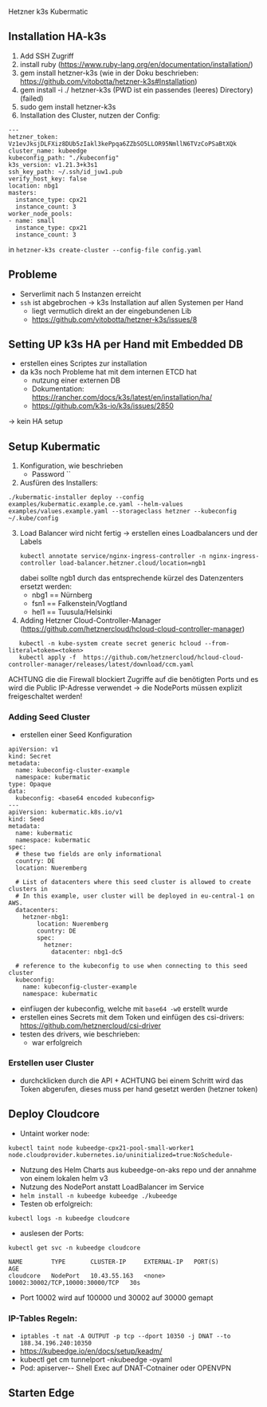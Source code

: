 Hetzner k3s Kubermatic

## Installation HA-k3s
1. Add SSH Zugriff
2. install ruby (https://www.ruby-lang.org/en/documentation/installation/)
3. gem install hetzner-k3s (wie in der Doku beschrieben: https://github.com/vitobotta/hetzner-k3s#Installation)
4. gem install -i ./ hetzner-k3s (PWD ist ein passendes (leeres) Directory) (failed)
5. sudo gem install hetzner-k3s
6. Installation des Cluster, nutzen der Config:
```
---
hetzner_token: Vz1evJksjDLFXiz8DUb5zIakl3kePpqa6ZZbSO5LLOR95NmllN6TVzCoPSaBtXQk
cluster_name: kubeedge
kubeconfig_path: "./kubeconfig"
k3s_version: v1.21.3+k3s1
ssh_key_path: ~/.ssh/id_juw1.pub
verify_host_key: false
location: nbg1
masters:
  instance_type: cpx21
  instance_count: 3
worker_node_pools:
- name: small
  instance_type: cpx21
  instance_count: 3

```
in `hetzner-k3s create-cluster --config-file config.yaml`


## Probleme
- Serverlimit nach 5 Instanzen erreicht
- `ssh`  ist abgebrochen -> k3s Installation auf allen Systemen per Hand
	- liegt vermutlich direkt an der eingebundenen Lib
	- https://github.com/vitobotta/hetzner-k3s/issues/8

## Setting UP k3s HA per Hand mit Embedded DB
- erstellen eines Scriptes zur installation
- da k3s noch Probleme hat mit dem internen ETCD hat
	- nutzung einer externen DB
	- Dokumentation: https://rancher.com/docs/k3s/latest/en/installation/ha/
	- https://github.com/k3s-io/k3s/issues/2850


-> kein HA setup

## Setup Kubermatic
1. Konfiguration, wie beschrieben
	- Password ``
2.  Ausfüren des Installers:
 ```
./kubermatic-installer deploy --config examples/kubermatic.example.ce.yaml --helm-values examples/values.example.yaml --storageclass hetzner --kubeconfig ~/.kube/config
```
3. Load Balancer wird nicht fertig -> erstellen eines Loadbalancers und der Labels
	```
	kubectl annotate service/nginx-ingress-controller -n nginx-ingress-controller load-balancer.hetzner.cloud/location=ngb1
	```
	dabei sollte ngb1 durch das entsprechende kürzel des Datenzenters ersetzt werden:
	- nbg1 == Nürnberg
	- fsn1 == Falkenstein/Vogtland
	- hel1 == Tuusula/Helsinki
4. Adding Hetzner Cloud-Controller-Manager (https://github.com/hetznercloud/hcloud-cloud-controller-manager)
 ```
	kubectl -n kube-system create secret generic hcloud --from-literal=token=<token>
	kubectl apply -f  https://github.com/hetznercloud/hcloud-cloud-controller-manager/releases/latest/download/ccm.yaml
```
ACHTUNG die die Firewall blockiert Zugriffe auf die benötigten Ports und es wird die Public IP-Adresse verwendet -> die NodePorts müssen explizit freigeschaltet werden!

### Adding Seed Cluster
- erstellen einer Seed Konfiguration
```
apiVersion: v1
kind: Secret
metadata:
  name: kubeconfig-cluster-example
  namespace: kubermatic
type: Opaque
data:
  kubeconfig: <base64 encoded kubeconfig>
---
apiVersion: kubermatic.k8s.io/v1
kind: Seed
metadata:
  name: kubermatic
  namespace: kubermatic
spec:
  # these two fields are only informational
  country: DE
  location: Nueremberg

  # List of datacenters where this seed cluster is allowed to create clusters in
  # In this example, user cluster will be deployed in eu-central-1 on AWS.
  datacenters:
    hetzner-nbg1: 
        location: Nueremberg
        country: DE
        spec:
          hetzner:
            datacenter: nbg1-dc5  

  # reference to the kubeconfig to use when connecting to this seed cluster
  kubeconfig:
    name: kubeconfig-cluster-example
    namespace: kubermatic

```
- einfïugen der kubeconfig, welche mit `base64 -w0` erstellt wurde
- erstellen eines Secrets mit dem Token und einfügen des csi-drivers: https://github.com/hetznercloud/csi-driver
- testen des drivers, wie beschrieben:
	- war erfolgreich

### Erstellen user Cluster
- durchcklicken durch die API + ACHTUNG bei einem Schritt wird das Token abgerufen, dieses muss per hand gesetzt werden (hetzner token)

## Deploy Cloudcore
- Untaint worker node:
 ```
 kubectl taint node kubeedge-cpx21-pool-small-worker1 node.cloudprovider.kubernetes.io/uninitialized=true:NoSchedule-
```
- Nutzung des Helm Charts aus kubeedge-on-aks repo und der annahme von einem lokalen helm v3
- Nutzung des NodePort anstatt LoadBalancer im Service
- `helm install -n kubeedge kubeedge ./kubeedge`
- Testen ob erfolgreich:
```
kubectl logs -n kubeedge cloudcore
```
- auslesen der Ports:
```
kubectl get svc -n kubeedge cloudcore

NAME        TYPE       CLUSTER-IP     EXTERNAL-IP   PORT(S)                           AGE
cloudcore   NodePort   10.43.55.163   <none>        10002:30002/TCP,10000:30000/TCP   30s
```
- Port 10002 wird auf 100000 und 30002 auf 30000 gemapt


### IP-Tables Regeln:
- `iptables -t nat -A OUTPUT -p tcp --dport 10350 -j DNAT --to 188.34.196.240:10350`
- https://kubeedge.io/en/docs/setup/keadm/
- kubectl get cm tunnelport -nkubeedge -oyaml
- Pod: apiserver-*-* Shell Exec auf DNAT-Cotnainer oder OPENVPN

## Starten Edge
